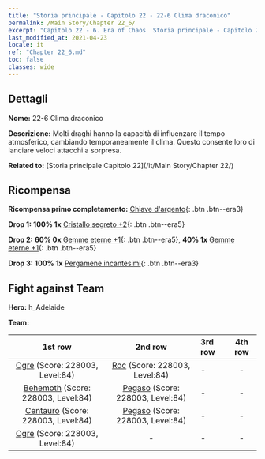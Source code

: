 ```yaml
---
title: "Storia principale - Capitolo 22 - 22-6 Clima draconico"
permalink: /Main Story/Chapter 22_6/
excerpt: "Capitolo 22 - 6. Era of Chaos  Storia principale - Capitolo 22_6. 22-6 Clima draconico"
last_modified_at: 2021-04-23
locale: it
ref: "Chapter 22_6.md"
toc: false
classes: wide
---
```


## Dettagli

 **Nome:** 22-6 Clima draconico

 **Descrizione:** Molti draghi hanno la capacità di influenzare il tempo atmosferico, cambiando temporaneamente il clima. Questo consente loro di lanciare veloci attacchi a sorpresa.

 **Related to:** [Storia principale Capitolo 22](/it/Main Story/Chapter 22/)

## Ricompensa

 **Ricompensa primo completamento:** [Chiave d'argento](/ItemsIT/con_693/){: .btn .btn--era3}

 **Drop 1:** **100% 1x** [Cristallo segreto +2](/ItemsIT/mat_80/){: .btn .btn--era5}

 **Drop 2:** **60% 0x** [Gemme eterne +1](/ItemsIT/mat_72/){: .btn .btn--era5}, **40% 1x** [Gemme eterne +1](/ItemsIT/mat_72/){: .btn .btn--era5}

 **Drop 3:** **100% 1x** [Pergamene incantesimi](/ItemsIT/con_694/){: .btn .btn--era3}


## Fight against Team
 **Hero:** h_Adelaide

 **Team:**


  | 1st row | 2nd row | 3rd row | 4th row |
  |:----:|:----:|:----|:----:|
  | [Ogre](/it/units/Ogre/) (Score: 228003, Level:84)  | [Roc](/it/units/Roc/) (Score: 228003, Level:84)  | - | - |
  | [Behemoth](/it/units/Behemoth/) (Score: 228003, Level:84)  | [Pegaso](/it/units/Pegasus/) (Score: 228003, Level:84)  | - | - |
  | [Centauro](/it/units/Centaur/) (Score: 228003, Level:84)  | [Pegaso](/it/units/Pegasus/) (Score: 228003, Level:84)  | - | - |
  | [Ogre](/it/units/Ogre/) (Score: 228003, Level:84)  | - | - | - |


